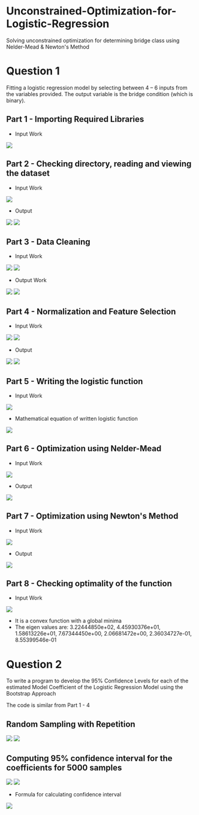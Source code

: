 # Unconstrained-Optimization-for-Logistic-Regression
Solving unconstrained optimization for determining bridge class using Nelder-Mead &amp; Newton's Method

# Question 1

Fitting a logistic regression model by selecting between 4 – 6 inputs from the variables provided. The output variable is the bridge condition (which is binary).

## Part 1 - Importing Required Libraries

- Input Work

<img src="images/img1.png">

## Part 2 - Checking directory, reading and viewing the dataset 

- Input Work
<img src="images/img2.png">

- Output
<img src="images/out1.png">
<img src="images/out2.png">

## Part 3 - Data Cleaning

- Input Work
<img src="images/img3.png">
<img src="images/img4.png">

- Output Work
<img src="images/out3.png">
<img src="images/out4.png">

## Part 4 - Normalization and Feature Selection

- Input Work
<img src="images/img5.png">
<img src="images/img6.png">

- Output
<img src="images/out5.png">
<img src="images/out6.png">

## Part 5 - Writing the logistic function

- Input Work
<img src="images/img7.png">

- Mathematical equation of written logistic function
<img src="images/logreg.png">

## Part 6 - Optimization using Nelder-Mead

- Input Work
<img src="images/img8.png">

- Output
<img src="images/Neldermead.png">

## Part 7 - Optimization using Newton's Method

- Input Work
<img src="images/img9.png">

- Output
<img src="images/newton.png">

## Part 8 - Checking optimality of the function

- Input Work
<img src="images/img10.png">

- It is a convex function with a global minima
- The eigen values are: 3.22444850e+02, 4.45930376e+01, 1.58613226e+01, 7.67344450e+00, 2.06681472e+00, 2.36034727e-01, 8.55399546e-01

# Question 2

To write a program to develop the 95% Confidence Levels for each of the estimated Model Coefficient of the Logistic Regression Model using the Bootstrap Approach

The code is similar from Part 1 - 4

## Random Sampling with Repetition

<img src="images/img21.png">
<img src="images/img22.png">

## Computing 95% confidence interval for the coefficients for 5000 samples

<img src="images/img23.png">
<img src="images/img24.png">

- Formula for calculating confidence interval
<img src="images/conf.png">
